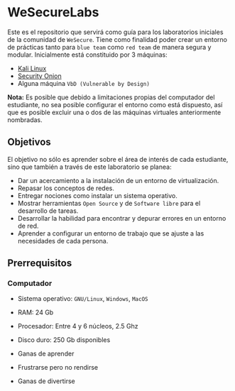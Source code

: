 # WeSecureLabs

Este es el repositorio que servirá como guía para los laboratorios iniciales de la comunidad de `WeSecure`. Tiene como finalidad poder crear un entorno de prácticas tanto para `blue team` como `red team` de manera segura y modular. Inicialmente está constituido por 3 máquinas:

- [Kali Linux](https://www.kali.org/)
- [Security Onion](https://securityonionsolutions.com/)
- Alguna máquina `VbD (Vulnerable by Design)`

**Nota:** Es posible que debido a limitaciones propias del computador del estudiante, no sea posible configurar el entorno como está dispuesto, así que es posible excluir una o dos de las máquinas virtuales anteriormente nombradas.
## Objetivos

El objetivo no sólo es aprender sobre el área de interés de cada estudiante, sino que también a través de este laboratorio se planea: 

- Dar un acercamiento a la instalación de un entorno de virtualización.
- Repasar los conceptos de redes.
- Entregar nociones como instalar un sistema operativo. 
- Mostrar herramientas `Open Source` y de `Software libre` para el desarrollo de tareas.
- Desarrollar la habilidad para encontrar y depurar errores en un entorno de red.
- Aprender a configurar un entorno de trabajo que se ajuste a las necesidades de cada persona.
## Prerrequisitos

### Computador
 - Sistema operativo: `GNU/Linux`, `Windows`, `MacOS` 
 - RAM: 24 Gb
 - Procesador: Entre 4 y 6 núcleos, 2.5 Ghz
 - Disco duro: 250 Gb disponibles

- Ganas de aprender
- Frustrarse pero no rendirse
- Ganas de divertirse
